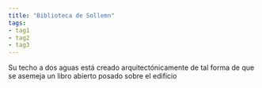 ```yaml
---
title: "Biblioteca de Sollemn"
tags: 
- tag1
- tag2
- tag3
---
```


Su techo a dos aguas está creado arquitectónicamente de tal forma de que se asemeja un libro abierto posado sobre el edificio
